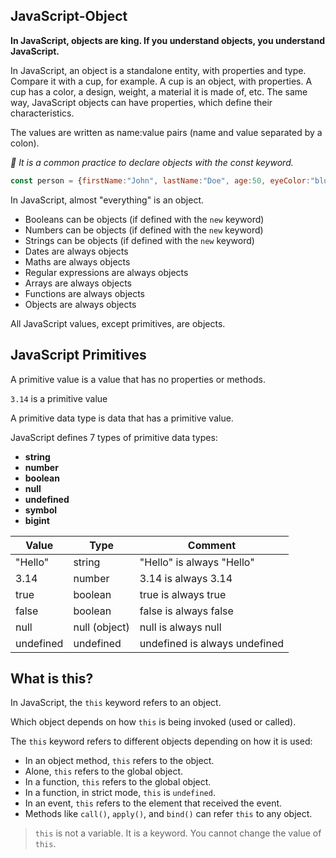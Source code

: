 ## JavaScript-Object

**In JavaScript, objects are king. If you understand objects, you understand JavaScript.**

In JavaScript, an object is a standalone entity, with properties and type. Compare it with a cup, for example. A cup is an object, with properties. A cup has a color, a design, weight, a material it is made of, etc. The same way, JavaScript objects can have properties, which define their characteristics.

The values are written as name:value pairs (name and value separated by a colon).


*🔰 It is a common practice to declare objects with the const keyword.*

``` javascript
const person = {firstName:"John", lastName:"Doe", age:50, eyeColor:"blue"};
```

In JavaScript, almost "everything" is an object.

- Booleans can be objects (if defined with the `new` keyword)
- Numbers can be objects (if defined with the `new` keyword)
- Strings can be objects (if defined with the `new` keyword)
- Dates are always objects
- Maths are always objects
- Regular expressions are always objects
- Arrays are always objects
- Functions are always objects
- Objects are always objects

All JavaScript values, except primitives, are objects.

## JavaScript Primitives
A primitive value is a value that has no properties or methods.

`3.14` is a primitive value

A primitive data type is data that has a primitive value.

JavaScript defines 7 types of primitive data types:

- **string**
- **number**
- **boolean**
- **null**
- **undefined**
- **symbol**
- **bigint**

|   Value           |   Type            |   Comment                         |
|-------------------|-------------------|-----------------------------------|
|   "Hello"         |   string          |   "Hello" is always "Hello"       |
|   3.14            |   number          |   3.14 is always 3.14             |
|   true            |   boolean         |   true is always true             |
|   false           |   boolean         |   false is always false           |
|   null            |   null (object)   |   null is always null             |
|   undefined       |   undefined       |   undefined is always undefined   |


## What is this?
In JavaScript, the `this` keyword refers to an object.

Which object depends on how `this` is being invoked (used or called).

The `this` keyword refers to different objects depending on how it is used:

- In an object method, `this` refers to the object.
- Alone, `this` refers to the global object.
- In a function, `this` refers to the global object.
- In a function, in strict mode, `this` is `undefined`.
- In an event, `this` refers to the element that received the event.
- Methods like `call()`, `apply()`, and `bind()` can refer `this` to any object.

> `this` is not a variable. It is a keyword. You cannot change the value of `this`.



